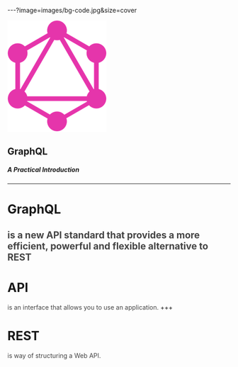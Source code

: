 ---?image=images/bg-code.jpg&size=cover

![Logo](./images/gql-logo-256.png)

## GraphQL
##### A Practical Introduction
---
# GraphQL
<span style="color: #444">is a new API standard that provides a more efficient, powerful and flexible alternative to REST</span>
---
# API
<span style="color: #444">is an interface that allows you to use an application.</span>
+++
# REST
<span style="color: #444">is way of structuring a Web API.</span>
